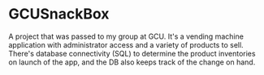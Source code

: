 # GCUSnackBox
A project that was passed to my group at GCU. It's a vending machine application with administrator access and a variety of products to sell. There's database connectivity (SQL) to determine the product inventories on launch of the app, and the DB also keeps track of the change on hand.
